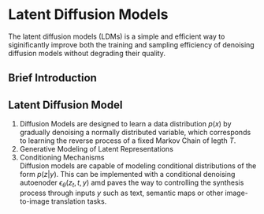 # Latent Diffusion Models
The latent diffusion models (LDMs) is a simple and efficient way to siginificantly improve both the training and sampling efficiency of denoising diffusion models without degrading their quality. 

## Brief Introduction


## Latent Diffusion Model
1. Diffusion Models are designed to learn a data distribution $p(x)$ by gradually denoising a normally distributed variable, which corresponds to learning the reverse process of a fixed Markov Chain of legth $T$. 
2. Generative Modeling of Latent Representations
3. Conditioning Mechanisms \
    Diffusion models are capable of modeling conditional distributions of the form $p(z|y)$. This can be implemented with a conditional denoising autoenoder $\epsilon_\theta(z_t, t, y)$ amd paves the way to controlling the synthesis process through inputs $y$ such as text, semantic maps or other image-to-image translation tasks. 

   